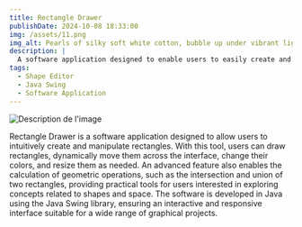 ```yaml
---
title: Rectangle Drawer 
publishDate: 2024-10-08 18:33:00
img: /assets/11.png
img_alt: Pearls of silky soft white cotton, bubble up under vibrant lighting
description: |
  A software application designed to enable users to easily create and manipulate rectangles.
tags:
  - Shape Editor
  - Java Swing 
  - Software Application 
---
```



![Description de l'image](/assets/12.png)

Rectangle Drawer is a software application designed to allow users to intuitively create and manipulate rectangles. With this tool, users can draw rectangles, dynamically move them across the interface, change their colors, and resize them as needed. An advanced feature also enables the calculation of geometric operations, such as the intersection and union of two rectangles, providing practical tools for users interested in exploring concepts related to shapes and space. The software is developed in Java using the Java Swing library, ensuring an interactive and responsive interface suitable for a wide range of graphical projects.
